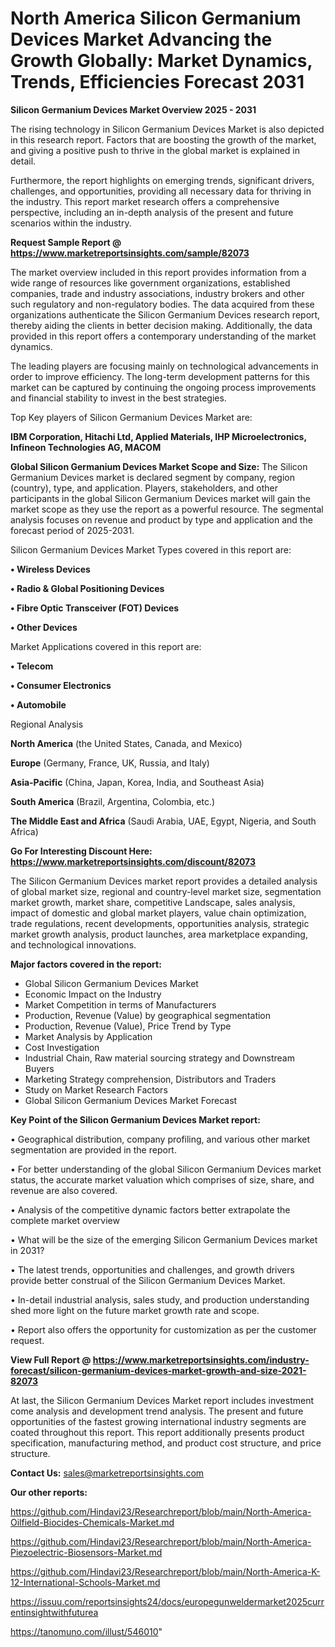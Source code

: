 # North America Silicon Germanium Devices Market Advancing the Growth Globally: Market Dynamics, Trends, Efficiencies Forecast 2031

<Strong> Silicon Germanium Devices Market Overview 2025 - 2031</strong>

The rising technology in Silicon Germanium Devices Market is also depicted in this research report. Factors that are boosting the growth of the market, and giving a positive push to thrive in the global market is explained in detail.

Furthermore, the report highlights on emerging trends, significant drivers, challenges, and opportunities, providing all necessary data for thriving in the industry. This report market research offers a comprehensive perspective, including an in-depth analysis of the present and future scenarios within the industry.

<strong>Request Sample Report @ <a href=https://www.marketreportsinsights.com/sample/82073>https://www.marketreportsinsights.com/sample/82073</a></strong>

The market overview included in this report provides information from a wide range of resources like government organizations, established companies, trade and industry associations, industry brokers and other such regulatory and non-regulatory bodies. The data acquired from these organizations authenticate the Silicon Germanium Devices research report, thereby aiding the clients in better decision making. Additionally, the data provided in this report offers a contemporary understanding of the market dynamics.

The leading players are focusing mainly on technological advancements in order to improve efficiency. The long-term development patterns for this market can be captured by continuing the ongoing process improvements and financial stability to invest in the best strategies.

Top Key players of Silicon Germanium Devices Market are:

<strong>IBM Corporation, Hitachi Ltd, Applied Materials, IHP Microelectronics, Infineon Technologies AG, MACOM</strong>

<strong><b>Global Silicon Germanium Devices Market Scope and Size:</b></strong>
The Silicon Germanium Devices market is declared segment by company, region (country), type, and application. Players, stakeholders, and other participants in the global Silicon Germanium Devices market will gain the market scope as they use the report as a powerful resource. The segmental analysis focuses on revenue and product by type and application and the forecast period of 2025-2031.

Silicon Germanium Devices Market Types covered in this report are:

<strong>• Wireless Devices

• Radio & Global Positioning Devices

• Fibre Optic Transceiver (FOT) Devices

• Other Devices</strong>

Market Applications covered in this report are:

<strong>• Telecom

• Consumer Electronics

• Automobile</strong> 

Regional Analysis

<strong>North America</strong> (the United States, Canada, and Mexico)

<strong>Europe</strong> (Germany, France, UK, Russia, and Italy)

<strong>Asia-Pacific</strong> (China, Japan, Korea, India, and Southeast Asia)

<strong>South America</strong> (Brazil, Argentina, Colombia, etc.)

<strong>The Middle East and Africa</strong> (Saudi Arabia, UAE, Egypt, Nigeria, and South Africa)

<strong>Go For Interesting Discount Here: <a href=https://www.marketreportsinsights.com/discount/82073>https://www.marketreportsinsights.com/discount/82073</a></strong>

The Silicon Germanium Devices market report provides a detailed analysis of global market size, regional and country-level market size, segmentation market growth, market share, competitive Landscape, sales analysis, impact of domestic and global market players, value chain optimization, trade regulations, recent developments, opportunities analysis, strategic market growth analysis, product launches, area marketplace expanding, and technological innovations.

<strong><b>Major factors covered in the report:</b></strong>
<ul>
  <li>Global Silicon Germanium Devices Market </li>
  <li>Economic Impact on the Industry</li>
  <li>Market Competition in terms of Manufacturers</li>
  <li>Production, Revenue (Value) by geographical segmentation</li>
  <li>Production, Revenue (Value), Price Trend by Type</li>
  <li>Market Analysis by Application</li>
  <li>Cost Investigation</li>
  <li>Industrial Chain, Raw material sourcing strategy and Downstream Buyers</li>
  <li>Marketing Strategy comprehension, Distributors and Traders</li>
  <li>Study on Market Research Factors</li>
  <li>Global Silicon Germanium Devices Market Forecast</li>
</ul>

<strong><b>Key Point of the Silicon Germanium Devices Market report:</b></strong>

• Geographical distribution, company profiling, and various other market segmentation are provided in the report.

• For better understanding of the global Silicon Germanium Devices market status, the accurate market valuation which comprises of size, share, and revenue are also covered.

• Analysis of the competitive dynamic factors better extrapolate the complete market overview

• What will be the size of the emerging Silicon Germanium Devices market in 2031?

• The latest trends, opportunities and challenges, and growth drivers provide better construal of the Silicon Germanium Devices Market.

• In-detail industrial analysis, sales study, and production understanding shed more light on the future market growth rate and scope.

• Report also offers the opportunity for customization as per the customer request.

<strong><b>View Full Report @ <a href=https://www.marketreportsinsights.com/industry-forecast/silicon-germanium-devices-market-growth-and-size-2021-82073>https://www.marketreportsinsights.com/industry-forecast/silicon-germanium-devices-market-growth-and-size-2021-82073</a></b></strong>


At last, the Silicon Germanium Devices Market report includes investment come analysis and development trend analysis. The present and future opportunities of the fastest growing international industry segments are coated throughout this report. This report additionally presents product specification, manufacturing method, and product cost structure, and price structure.

<strong>Contact Us:</strong>
sales@marketreportsinsights.com

<strong>Our other reports:</strong>

<a href=https://github.com/Hindavi23/Researchreport/blob/main/North-America-Oilfield-Biocides-Chemicals-Market.md>https://github.com/Hindavi23/Researchreport/blob/main/North-America-Oilfield-Biocides-Chemicals-Market.md</a>

<a href=https://github.com/Hindavi23/Researchreport/blob/main/North-America-Piezoelectric-Biosensors-Market.md>https://github.com/Hindavi23/Researchreport/blob/main/North-America-Piezoelectric-Biosensors-Market.md</a>

<a href=https://github.com/Hindavi23/Researchreport/blob/main/North-America-K-12-International-Schools-Market.md>https://github.com/Hindavi23/Researchreport/blob/main/North-America-K-12-International-Schools-Market.md</a>

<a href=https://issuu.com/reportsinsights24/docs/europegunweldermarket2025currentinsightwithfuturea>https://issuu.com/reportsinsights24/docs/europegunweldermarket2025currentinsightwithfuturea</a>

<a href=https://tanomuno.com/illust/546010>https://tanomuno.com/illust/546010</a>"
